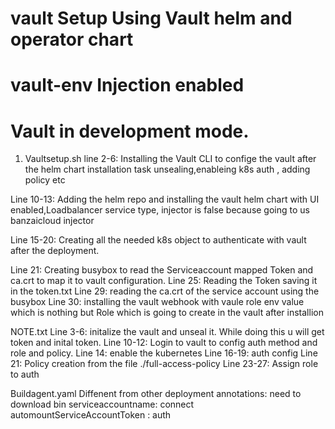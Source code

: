 # vault Setup Using Vault helm and operator chart 
# vault-env Injection enabled 
# Vault in development mode.

1. Vaultsetup.sh
line 2-6: Installing the Vault CLI to confige the vault after the helm chart installation task unsealing,enableing k8s auth , adding policy etc

Line 10-13: Adding the helm repo and installing the vault helm chart with UI enabled,Loadbalancer service type, injector is false because going to us banzaicloud injector

Line 15-20: Creating all the needed k8s object to authenticate with vault after the deployment.

Line 21: Creating busybox to read the Serviceaccount mapped Token and ca.crt to map it to vault configuration.
Line 25: Reading the Token saving it in the token.txt
Line 29: reading the ca.crt of the service account using the busybox
Line 30: installing the vault webhook with vaule role env value which is nothing but Role which is going to create in the vault after installion 

NOTE.txt
Line 3-6: initalize the vault and unseal it. While doing this u will get token and inital token.
Line 10-12: Login to vault to config auth method and role and policy.
Line 14: enable the kubernetes
Line 16-19: auth config
Line 21: Policy creation from the file ./full-access-policy
Line 23-27: Assign role to auth

Buildagent.yaml
Diffenent from other deployment
annotations: need to download bin
serviceaccountname: connect
automountServiceAccountToken : auth